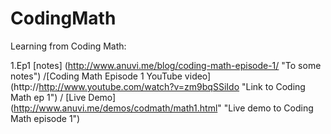CodingMath
==========

Learning from Coding Math:

1.Ep1 [notes] (http://www.anuvi.me/blog/coding-math-episode-1/ "To some notes") /[Coding Math Episode 1 YouTube video] (http://http://www.youtube.com/watch?v=zm9bqSSiIdo "Link to Coding Math ep 1") / [Live Demo]
(http://www.anuvi.me/demos/codmath/math1.html" "Live demo to Coding Math episode 1")
